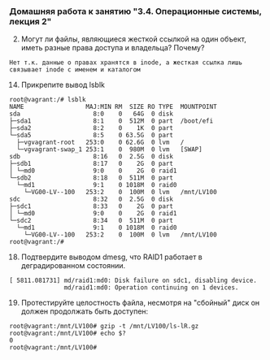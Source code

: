 ### Домашняя работа к занятию "3.4. Операционные системы, лекция 2"

2. Могут ли файлы, являющиеся жесткой ссылкой на один объект, иметь разные права доступа и владельца? Почему?
```
Нет т.к. данные о правах хранятся в inode, а жесткая ссылка лишь связывает inode с именем и каталогом
```
14. Прикрепите вывод lsblk
```
root@vagrant:/# lsblk
NAME                 MAJ:MIN RM  SIZE RO TYPE  MOUNTPOINT
sda                    8:0    0   64G  0 disk
├─sda1                 8:1    0  512M  0 part  /boot/efi
├─sda2                 8:2    0    1K  0 part
└─sda5                 8:5    0 63.5G  0 part
  ├─vgvagrant-root   253:0    0 62.6G  0 lvm   /
  └─vgvagrant-swap_1 253:1    0  980M  0 lvm   [SWAP]
sdb                    8:16   0  2.5G  0 disk
├─sdb1                 8:17   0    2G  0 part
│ └─md0                9:0    0    2G  0 raid1
└─sdb2                 8:18   0  511M  0 part
  └─md1                9:1    0 1018M  0 raid0
    └─VG00-LV--100   253:2    0  100M  0 lvm   /mnt/LV100
sdc                    8:32   0  2.5G  0 disk
├─sdc1                 8:33   0    2G  0 part
│ └─md0                9:0    0    2G  0 raid1
└─sdc2                 8:34   0  511M  0 part
  └─md1                9:1    0 1018M  0 raid0
    └─VG00-LV--100   253:2    0  100M  0 lvm   /mnt/LV100
root@vagrant:/#
```
18. Подтвердите выводом dmesg, что RAID1 работает в деградированном состоянии.
```
[ 5811.081731] md/raid1:md0: Disk failure on sdc1, disabling device.
               md/raid1:md0: Operation continuing on 1 devices.
```
19. Протестируйте целостность файла, несмотря на "сбойный" диск он должен продолжать быть доступен:
```
root@vagrant:/mnt/LV100# gzip -t /mnt/LV100/ls-lR.gz
root@vagrant:/mnt/LV100# echo $?
0
root@vagrant:/mnt/LV100#
```
